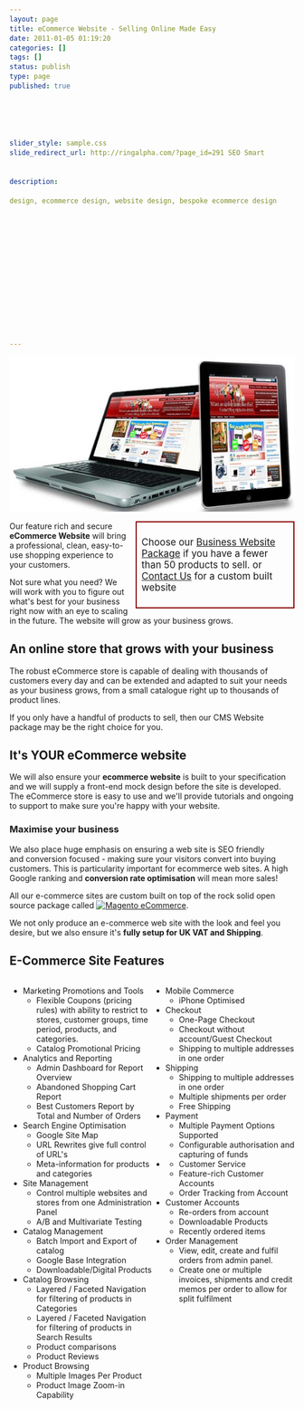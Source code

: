```yaml
---
layout: page
title: eCommerce Website - Selling Online Made Easy
date: 2011-01-05 01:19:20
categories: []
tags: []
status: publish
type: page
published: true





slider_style: sample.css
slide_redirect_url: http://ringalpha.com/?page_id=291 SEO Smart


description:

design, ecommerce design, website design, bespoke ecommerce design














---
```

![eCommerce Website](assets/RA_ecommerce.jpg)

<div
style="float: right;
margin: 0 0 0.5em 0.5em;
padding: 0.5em;
border: 2px solid #800; font-size: 1.2em;
width: 260px;">

Choose our [Business Website
Package](/web-design-packages/cms-website-package/) if you have a fewer
than 50 products to sell.
or [Contact Us]() for a custom built website

</div>

Our feature rich and secure **eCommerce Website** will bring a
professional, clean, easy-to-use shopping experience to your customers.

Not sure what you need? We will work with you to figure out what's best
for your business right now with an eye to scaling in the future. The
website will grow as your business grows.

An **online store** that grows with your business
-------------------------------------------------

<div style="float:right;margin:0 0 10px 10px">

</div>

The robust eCommerce store is capable of dealing with thousands of
customers every day and can be extended and adapted to suit your needs
as your business grows, from a small catalogue right up to thousands of
product lines.

If you only have a handful of products to sell, then our CMS Website
package may be the right choice for you.

It's YOUR eCommerce website
---------------------------

We will also ensure your **ecommerce website** is built to your
specification and we will supply a front-end mock design before the site
is developed. The eCommerce store is easy to use and we'll provide
tutorials and ongoing to support to make sure you're happy with your
website.

### Maximise your business

We also place huge emphasis on ensuring a web site is SEO friendly
and conversion focused - making sure your visitors convert into buying
customers. This is particularity important for ecommerce web sites. A
high Google ranking and **conversion rate optimisation** will mean more
sales!

All our e-commerce sites are custom built on top of the rock solid open
source package called [![Magento
eCommerce](assets/magento_logo.gif)](http://www.magentocommerce.com/product/community-edition).

We not only produce an e-commerce web site with the look and feel you
desire, but we also ensure it's **fully setup for UK VAT and Shipping**.

<div>

E-Commerce Site Features
------------------------

<div style="width: 50%;
float: left;">

-   Marketing Promotions and Tools
    -   Flexible Coupons (pricing rules) with ability to restrict to
        stores, customer groups, time period, products, and categories.
    -   Catalog Promotional Pricing
-   Analytics and Reporting
    -   Admin Dashboard for Report Overview
    -   Abandoned Shopping Cart Report
    -   Best Customers Report by Total and Number of Orders
-   Search Engine Optimisation
    -   Google Site Map
    -   URL Rewrites give full control of URL's
    -   Meta-information for products and categories
-   Site Management
    -   Control multiple websites and stores from one Administration
        Panel
    -   A/B and Multivariate Testing
-   Catalog Management
    -   Batch Import and Export of catalog
    -   Google Base Integration
    -   Downloadable/Digital Products
-   Catalog Browsing
    -   Layered / Faceted Navigation for filtering of products in
        Categories
    -   Layered / Faceted Navigation for filtering of products in Search
        Results
    -   Product comparisons
    -   Product Reviews
-   Product Browsing
    -   Multiple Images Per Product
    -   Product Image Zoom-in Capability

</div>

<div style="width: 50%;
float: left;">

-   Mobile Commerce
    -   iPhone Optimised
-   Checkout
    -   One-Page Checkout
    -   Checkout without account/Guest Checkout
    -   Shipping to multiple addresses in one order
-   Shipping
    -   Shipping to multiple addresses in one order
    -   Multiple shipments per order
    -   Free Shipping
-   Payment
    -   Multiple Payment Options Supported
    -   Configurable authorisation and capturing of funds
-   -   Customer Service
    -   Feature-rich Customer Accounts
    -   Order Tracking from Account
-   Customer Accounts
    -   Re-orders from account
    -   Downloadable Products
    -   Recently ordered items
-   Order Management
    -   View, edit, create and fulfil orders from admin panel.
    -   Create one or multiple invoices, shipments and credit memos per
        order to allow for split fulfilment

</div>

</div>
